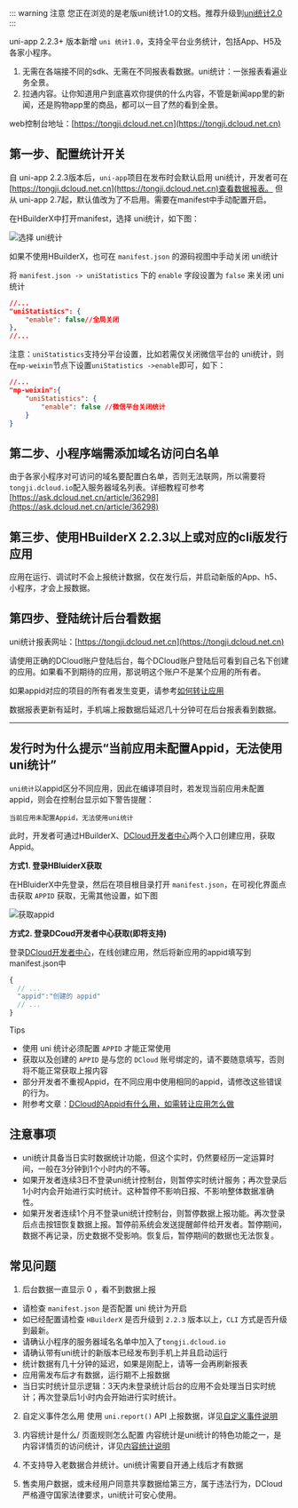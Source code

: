 ::: warning 注意 
 您正在浏览的是老版uni统计1.0的文档。推荐升级到[uni统计2.0](uni-stat-v2.html)
:::

uni-app 2.2.3+ 版本新增 `uni 统计1.0`，支持全平台业务统计，包括App、H5及各家小程序。

1. 无需在各端接不同的sdk、无需在不同报表看数据。uni统计：一张报表看遍业务全景。
2. 拉通内容。让你知道用户到底喜欢你提供的什么内容，不管是新闻app里的新闻，还是购物app里的商品，都可以一目了然的看到全景。

web控制台地址：[https://tongji.dcloud.net.cn](https://tongji.dcloud.net.cn)

## 第一步、配置统计开关

自 uni-app 2.2.3版本后，`uni-app`项目在发布时会默认启用 uni统计，开发者可在[https://tongji.dcloud.net.cn](https://tongji.dcloud.net.cn)查看数据报表。
但从 uni-app 2.7起，默认值改为了不启用。需要在manifest中手动配置开启。

在HBuilderX中打开manifest，选择 uni统计，如下图：

![选择 uni统计](https://ask.dcloud.net.cn/uploads/article/20200428/761d2dca6ce34febfc4d43c09c6fd85f.jpg)

如果不使用HBuilderX，也可在 `manifest.json` 的源码视图中手动关闭 uni统计

将 `manifest.json -> uniStatistics`  下的 `enable` 字段设置为 `false` 来关闭 uni 统计

```json
//...
"uniStatistics": {
	"enable": false//全局关闭
},
//...
```

注意：`uniStatistics`支持分平台设置，比如若需仅关闭微信平台的 uni统计，则在`mp-weixin`节点下设置`uniStatistics ->enable`即可，如下：

```json
//...
"mp-weixin":{
    "uniStatistics": {
        "enable": false //微信平台关闭统计
    }
}
```

## 第二步、小程序端需添加域名访问白名单
由于各家小程序对可访问的域名要配置白名单，否则无法联网，所以需要将`tongji.dcloud.io`配入服务器域名列表。详细教程可参考[https://ask.dcloud.net.cn/article/36298](https://ask.dcloud.net.cn/article/36298)

## 第三步、使用HBuilderX 2.2.3以上或对应的cli版发行应用

应用在运行、调试时不会上报统计数据，仅在发行后，并启动新版的App、h5、小程序，才会上报数据。

## 第四步、登陆统计后台看数据
uni统计报表网址：[https://tongji.dcloud.net.cn](https://tongji.dcloud.net.cn)

请使用正确的DCloud账户登陆后台，每个DCloud账户登陆后可看到自己名下创建的应用。如果看不到期待的应用，那说明这个账户不是某个应用的所有者。

如果appid对应的项目的所有者发生变更，请参考[如何转让应用](http://ask.dcloud.net.cn/article/12861)

数据报表更新有延时，手机端上报数据后延迟几十分钟可在后台报表看到数据。

--------------------

## 发行时为什么提示“当前应用未配置Appid，无法使用uni统计”

`uni统计`以appid区分不同应用，因此在编译项目时，若发现当前应用未配置appid，则会在控制台显示如下警告提醒：

```
当前应用未配置Appid，无法使用uni统计
```

此时，开发者可通过HBuilderX、[DCloud开发者中心](https://dev.dcloud.net.cn)两个入口创建应用，获取Appid。

**方式1. 登录HBluiderX获取**

在HBluiderX中先登录，然后在项目根目录打开 `manifest.json`，在可视化界面点击获取 `APPID` 获取，无需其他设置，如下图

![获取appid](https://web-assets.dcloud.net.cn/unidoc/zh/appid.png)

**方式2. 登录DCoud开发者中心获取(即将支持)**

登录[DCloud开发者中心](https://dev.dcloud.net.cn)，在线创建应用，然后将新应用的appid填写到manifest.json中

```javascript
{
  // ...
  "appid":"创建的 appid"
  // ...
}
```

Tips
- 使用 uni 统计必须配置 `APPID` 才能正常使用
- 获取以及创建的 `APPID` 是与您的 `DCloud` 账号绑定的，请不要随意填写，否则将不能正常获取上报内容
- 部分开发者不重视Appid，在不同应用中使用相同的appid，请修改这些错误的行为。
- 附参考文章：[DCloud的Appid有什么用，如需转让应用怎么做](https://ask.dcloud.net.cn/article/35907)


## 注意事项
- uni统计具备当日实时数据统计功能，但这个实时，仍然要经历一定运算时间，一般在3分钟到1个小时内的不等。
- 如果开发者连续3日不登录uni统计控制台，则暂停实时统计服务；再次登录后1小时内会开始进行实时统计。这种暂停不影响日报、不影响整体数据准确性。
- 如果开发者连续1个月不登录uni统计控制台，则暂停数据上报功能。再次登录后点击按钮恢复数据上报。暂停前系统会发送提醒邮件给开发者。暂停期间，数据不再记录，历史数据不受影响。恢复后，暂停期间的数据也无法恢复。

## 常见问题 

1. 后台数据一直显示 0 ，看不到数据上报
- 请检查 `manifest.json` 是否配置 uni 统计为开启
- 如已经配置请检查 `HBuilderX` 是否升级到 `2.2.3` 版本以上，`CLI` 方式是否升级到最新。
- 请确认小程序的服务器域名名单中加入了`tongji.dcloud.io`
- 请确认带有uni统计的新版本已经发布到手机上并且启动运行
- 统计数据有几十分钟的延迟，如果是刚配上，请等一会再刷新报表
- 应用需发布后才有数据，运行期不上报数据
- 当日实时统计显示逻辑：3天内未登录统计后台的应用不会处理当日实时统计；再次登录后1小时内会开始进行实时统计。
2. 自定义事件怎么用 
 使用 `uni.report()` API 上报数据，详见[自定义事件说明](https://ask.dcloud.net.cn/article/36304)

3. 内容统计是什么/ 页面规则怎么配置
 内容统计是uni统计的特色功能之一，是内容详情页的访问统计，详见[内容统计说明](https://ask.dcloud.net.cn/article/36299)

4. 不支持导入老数据合并统计。uni统计需要自开通上线后才有数据

5. 售卖用户数据，或未经用户同意共享数据给第三方，属于违法行为，DCloud严格遵守国家法律要求，uni统计可安心使用。